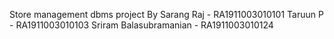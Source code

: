 Store management dbms project
By
Sarang Raj - RA1911003010101
Taruun P - RA1911003010103
Sriram Balasubramanian - RA1911003010124

